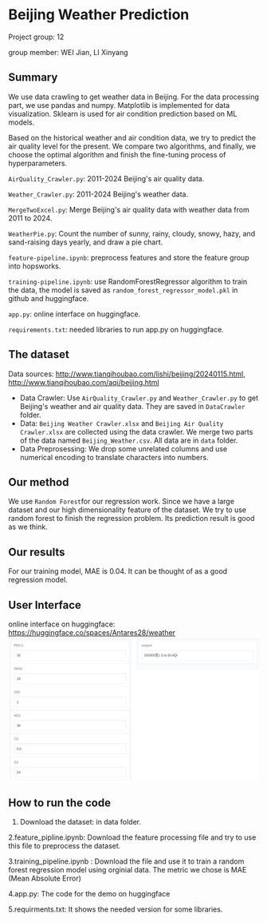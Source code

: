 # Beijing Weather Prediction
Project group: 12

group member: WEI Jian, LI Xinyang
## Summary

We use data crawling to get weather data in Beijing. For the data processing part, we use pandas and numpy. Matplotlib is implemented for data visualization. Sklearn is used for air condition prediction based on ML models. 

Based on the historical weather and air condition data, we try to predict the air quality level for the present. We compare two algorithms, and finally, we choose the optimal algorithm and finish the fine-tuning process of hyperparameters.

`AirQuality_Crawler.py`: 2011-2024 Beijing's air quality data. 

`Weather_Crawler.py`: 2011-2024 Beijing's weather data. 

`MergeTwoExcel.py`: Merge Beijing's air quality data with weather data from 2011 to 2024. 

`WeatherPie.py`: Count the number of sunny, rainy, cloudy, snowy, hazy, and sand-raising days yearly, and draw a pie chart.

`feature-pipeline.ipynb`: preprocess features and store the feature group into hopsworks.

`training-pipeline.ipynb`: use RandomForestRegressor algorithm to train the data, the model is saved as `random_forest_regressor_model.pkl` in github and huggingface.

`app.py`: online interface on huggingface.

`requirements.txt`: needed libraries to run app.py on huggingface.

## The dataset
Data sources: http://www.tianqihoubao.com/lishi/beijing/20240115.html, http://www.tianqihoubao.com/aqi/beijing.html
- Data Crawler: Use `AirQuality_Crawler.py` and `Weather_Crawler.py` to get Beijing's weather and air quality data. They are saved in `DataCrawler` folder.
- Data: `Beijing Weather Crawler.xlsx` and `Beijing Air Quality Crawler.xlsx` are collected using the data crawler. We merge two parts of the data named `Beijing_Weather.csv`. All data are in `data` folder.
- Data Preprosessing: We drop some unrelated columns and use numerical encoding to translate characters into numbers.
## Our method
We use `Random Forest`for our regression work.
Since we have a large dataset and our high dimensionality feature of the dataset. We try to use random forest to finish the regression problem. Its prediction result is good as we think.
## Our results
For our training model, MAE is 0.04. It can be thought of as a good regression model. 
## User Interface
online interface on huggingface: https://huggingface.co/spaces/Antares28/weather
![image](https://github.com/Antares28/Beijing-Weather-Prediction/blob/2483c87dea9e6be958dcc89e169762de257a1900/imgs/Gradio.png)
## How to run the code

1. Download the dataset: in data folder.
   
2.feature_pipline.ipynb: Download the feature processing file and try to use this file to preprocess the dataset.

3.training_pipeline.ipynb : Download the file and use it to train a random forest regression model using orginial data. The metric we chose is MAE (Mean Absolute Error)

4.app.py: The code for the demo on huggingface

5.requirments.txt: It shows the needed version for some libraries.
